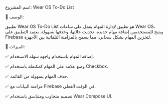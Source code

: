 اسم المشروع: Wear OS To-Do List

📝 الوصف:

تطبيق Wear OS To-Do List هو تطبيق لإدارة المهام يعمل على ساعات Wear OS، ويتيح للمستخدمين إضافة مهام جديدة، تحديث حالتها، وحذفها بسهولة. يعتمد التطبيق على Firebase لتخزين المهام بشكل سحابي، مما يسمح بالمزامنة التلقائية بين الأجهزة.

🚀 الميزات:

✅ إضافة المهام باستخدام واجهة سهلة الاستخدام.

✅ وضع علامة على المهام كمكتملة باستخدام Checkbox.

✅ حذف المهام بسهولة من القائمة.

✅ مزامنة البيانات مع Firebase في الوقت الفعلي.

✅ تصميم متجاوب ومتناسق باستخدام Wear Compose UI.
